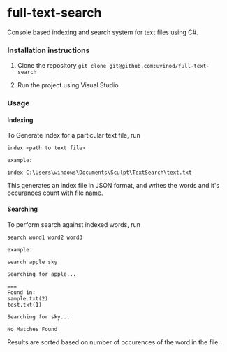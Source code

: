 # full-text-search
Console based indexing and search system for text files using C#. 

### Installation instructions

1. Clone the repository
  `git clone git@github.com:uvinod/full-text-search`
 
2. Run the project using Visual Studio

### Usage

#### Indexing
To Generate index for a particular text file, run

```
index <path to text file>
```

```
example:

index C:\Users\windows\Documents\Sculpt\TextSearch\text.txt
```
This generates an index file in JSON format, and writes the words and it's occurances count with file name.

#### Searching
To perform search against indexed words, run

```
search word1 word2 word3
```

```
example:

search apple sky

Searching for apple...

===
Found in:
sample.txt(2)
test.txt(1)

Searching for sky...

No Matches Found
```

Results are sorted based on number of occurences of the word in the file.
